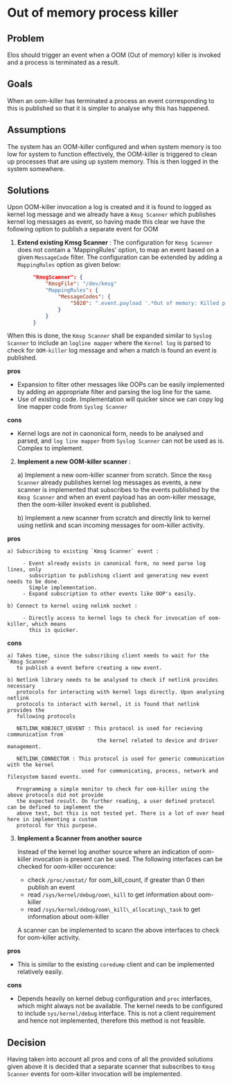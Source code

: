 # Out of memory process killer

## Problem 

Elos should trigger an event when a OOM (Out of memory) killer is invoked and a
process is terminated as a result.


## Goals
When an oom-killer has terminated a process an event corresponding to this is
published so that it is simpler to analyse why this has happened.


## Assumptions

The system has an OOM-killer configured and when system memory is too low for
system to function effectively, the OOM-killer is triggered to clean up
processes that are using up system memory. This is then logged in the system 
somewhere.


## Solutions

Upon OOM-killer invocation a log is created and it is found to logged as kernel
log message and we already have a `Kmsg Scanner` which publishes kernel log
messages as event, so having made this clear we have the following option to publish a 
separate event for OOM

1) **Extend existing Kmsg Scanner** : The configuration for `Kmsg Scanner` does not 
   contain a 'MappingRules' option, to map an event based on a given `MessageCode` filter.
   The configuration can be extended by adding a `MappingRules` option as given below:


   ```json
        "KmsgScanner": {
            "KmsgFile": "/dev/kmsg"
            "MappingRules": {
                "MessageCodes": {
                    "5020": ".event.payload '.*Out of memory: Killed process*' REGEX"
                }
            }
        }
   ```

  When this is done, the `Kmsg Scanner` shall be expanded similar to `Syslog Scanner` to 
  include an `logline mapper` where the `Kernel log` is parsed to check for `OOM-killer`
  log message and when a match is found an event is published.

  **pros**
  
   - Expansion to filter other messages like OOPs can be easily implemented by adding an
     appropriate filter and parsing the log line for the same.
   - Use of existing code. Implementation will quicker since we can copy log line mapper
     code from `Syslog Scanner`
  
  
  **cons**
  
   - Kernel logs are not in caononical form, needs to be analysed and parsed, and 
     `log line mapper` from  `Syslog Scanner` can not be used as is. Complex to implement.


2) **Implement a new OOM-killer scanner** : 

    a) Implement a new oom-killer scanner from scratch. Since the `Kmsg Scanner` already
       publishes kernel log messages as events, a new scanner is implemented that subscribes 
       to the events published by the `Kmsg Scanner` and when an event payload has an oom-killer
       message, then the oom-killer invoked event is published.

    b) Implement a new scanner from scratch and directly link to kernel using netlink and
       scan incoming messages for oom-killer activity.

  **pros**
  
    a) Subscribing to existing `Kmsg Scanner` event :

         - Event already exists in canonical form, no need parse log lines, only 
           subscription to publishing client and generating new event needs to be done.
           Simple implementation.
         - Expand subscription to other events like OOP's easily.

    b) Connect to kernel using nelink socket :

         - Directly access to kernel logs to check for invocation of oom-killer, which means
           this is quicker. 
  
  **cons**
  
    a) Takes time, since the subscribing client needs to wait for the `Kmsg Scanner` 
       to publish a event before creating a new event.
  
    b) Netlink library needs to be analysed to check if netlink provides necessary 
       protocols for interacting with kernel logs directly. Upon analysing netlink
       protocols to interact with kernel, it is found that netlink provides the 
       following protocols
  
       NETLINK_KOBJECT_UEVENT : This protocol is used for recieving communication from
                                 the kernel related to device and driver management.
  
       NETLINK_CONNECTOR : This protocol is used for generic communication with the kernel
                            used for communicating, process, network and filesystem based events.
  
       Programming a simple monitor to check for oom-killer using the above protocols did not provide
       the expected result. On further reading, a user defined protocol can be defined to implement the
       above test, but this is not tested yet. There is a lot of over head here in implementing a custom
       protocol for this purpose.


3) **Implement a Scanner from another source**
 
   Instead of the kernel log another source where an indication of oom-killer invocation is
   present can be used. The following interfaces can be checked for oom-killer occurence:
   
   * check `/proc/vmstat/` for oom\_kill\_count, if greater than 0 then publish an event
   * read `/sys/kernel/debug/oom\_kill` to get information about oom-killer
   * read `/sys/kernel/debug/oom\_kill\_allocating\_task`  to get information about oom-killer
   
   A scanner can be implemented to scann the above interfaces to check for oom-killer activity.

  **pros**

   - This is similar to the existing `coredump` client and can be implemented relatively easily.

  **cons**

   - Depends heavily on kernel debug configuration and `proc` interfaces, which might always not be
     available. The kernel needs to be  configured to include `sys/kernel/debug` interface. This is 
     not a client requirement and hence not implemented, therefore this method is not feasible.


## Decision

Having taken into account all pros and cons of all the provided solutions given above it is decided that a separate
scanner that subscribes to `Kmsg Scanner` events for oom-killer invocation will be implemented.
